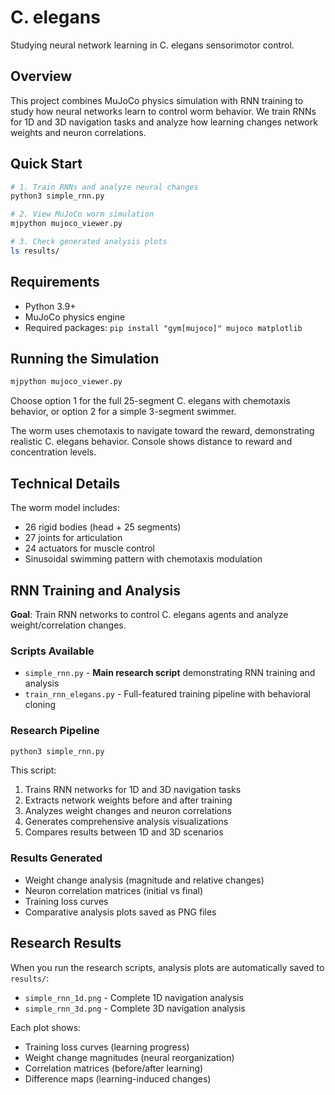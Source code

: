 # C. elegans
Studying neural network learning in C. elegans sensorimotor control.

## Overview

This project combines MuJoCo physics simulation with RNN training to study how neural networks learn to control worm behavior. We train RNNs for 1D and 3D navigation tasks and analyze how learning changes network weights and neuron correlations.

## Quick Start

```bash
# 1. Train RNNs and analyze neural changes
python3 simple_rnn.py

# 2. View MuJoCo worm simulation
mjpython mujoco_viewer.py

# 3. Check generated analysis plots
ls results/
```

## Requirements

- Python 3.9+
- MuJoCo physics engine
- Required packages: `pip install "gym[mujoco]" mujoco matplotlib`

## Running the Simulation

```bash
mjpython mujoco_viewer.py
```

Choose option 1 for the full 25-segment C. elegans with chemotaxis behavior, or option 2 for a simple 3-segment swimmer.

The worm uses chemotaxis to navigate toward the reward, demonstrating realistic C. elegans behavior. Console shows distance to reward and concentration levels.


## Technical Details

The worm model includes:
- 26 rigid bodies (head + 25 segments)
- 27 joints for articulation
- 24 actuators for muscle control
- Sinusoidal swimming pattern with chemotaxis modulation

## RNN Training and Analysis

**Goal**: Train RNN networks to control C. elegans agents and analyze weight/correlation changes.

### Scripts Available

- `simple_rnn.py` - **Main research script** demonstrating RNN training and analysis
- `train_rnn_elegans.py` - Full-featured training pipeline with behavioral cloning

### Research Pipeline

```bash
python3 simple_rnn.py
```

This script:
1. Trains RNN networks for 1D and 3D navigation tasks
2. Extracts network weights before and after training
3. Analyzes weight changes and neuron correlations
4. Generates comprehensive analysis visualizations
5. Compares results between 1D and 3D scenarios

### Results Generated

- Weight change analysis (magnitude and relative changes)
- Neuron correlation matrices (initial vs final)
- Training loss curves
- Comparative analysis plots saved as PNG files


## Research Results

When you run the research scripts, analysis plots are automatically saved to `results/`:
- `simple_rnn_1d.png` - Complete 1D navigation analysis
- `simple_rnn_3d.png` - Complete 3D navigation analysis

Each plot shows:
- Training loss curves (learning progress)
- Weight change magnitudes (neural reorganization)
- Correlation matrices (before/after learning)
- Difference maps (learning-induced changes)
